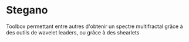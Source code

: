# Stegano
Toolbox permettant entre autres d'obtenir un spectre multifractal grâce à des outils de wavelet leaders, ou grâce à des shearlets 

